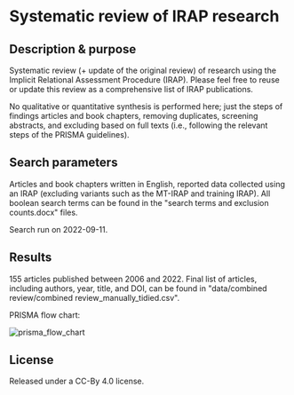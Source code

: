 # Systematic review of IRAP research

## Description & purpose

Systematic review (+ update of the original review) of research using the Implicit Relational Assessment Procedure (IRAP). Please feel free to reuse or update this review as a comprehensive list of IRAP publications. 

No qualitative or quantitative synthesis is performed here; just the steps of findings articles and book chapters, removing duplicates, screening abstracts, and excluding based on full texts (i.e., following the relevant steps of the PRISMA guidelines). 

## Search parameters

Articles and book chapters written in English, reported data collected using an IRAP (excluding variants such as the MT-IRAP and training IRAP). All boolean search terms can be found in the "search terms and exclusion counts.docx" files.

Search run on 2022-09-11.

## Results

155 articles published between 2006 and 2022. Final list of articles, including authors, year, title, and DOI, can be found in "data/combined review/combined review_manually_tidied.csv". 

PRISMA flow chart:

![prisma_flow_chart](/Users/Ian/git/systematic-review-of-IRAP-research/code/prisma_flow_chart.jpg)

## License

Released under a CC-By 4.0 license.



